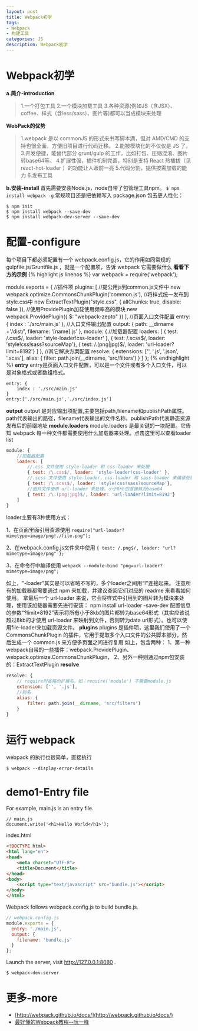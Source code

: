 ```yaml
---
layout: post
title: Webpack初学
tags:
- Webpack
- 构建工具
categories: JS
description: Webpack初学
---
```

# Webpack初学

**a.简介-introduction**
>1.一个打包工具
>2.一个模块加载工具
>3.各种资源(例如JS（含JSX）、coffee、样式（含less/sass）、图片等)都可以当成模块来处理

**WebPack的优势**
>1.webpack 是以 commonJS 的形式来书写脚本滴，但对 AMD/CMD 的支持也很全面，方便旧项目进行代码迁移。
 2.能被模块化的不仅仅是 JS 了。
 3.开发便捷，能替代部分 grunt/gulp 的工作，比如打包、压缩混淆、图片转base64等。
 4.扩展性强，插件机制完善，特别是支持 React 热插拔（见 react-hot-loader ）的功能让人眼前一亮
 5.代码分割，提供按需加载的能力
 6.发布工具

**b.安装-install**
首先需要安装Node.js，node自带了包管理工具npm。
`$ npm install webpack -g`
常规项目还是把依赖写入 package.json 包去更人性化：
```
$ npm init
$ npm install webpack --save-dev
$ npm install webpack-dev-server --save-dev
```
# 配置-configure
每个项目下都必须配置有一个 webpack.config.js，它的作用如同常规的 gulpfile.js/Gruntfile.js ，就是一个配置项，告诉 webpack 它需要做什么
**看看下方的示例**
{% highlight js linenos %}
var webpack = require('webpack');

module.exports = {
    //插件项
    plugins: [
        //提公用js到common.js文件中
        new webpack.optimize.CommonsChunkPlugin('common.js'),
        //将样式统一发布到style.css中
        new ExtractTextPlugin("style.css", {
            allChunks: true,
            disable: false
        }),
        //使用ProvidePlugin加载使用频率高的模块
        new webpack.ProvidePlugin({
            $: "webpack-zepto"
        })
    ],
    //页面入口文件配置
    entry: {
        index : './src/main.js'
    },
    //入口文件输出配置
    output: {
        path: __dirname +'/dist/',
        filename: '[name].js'
    },
    module: {
        //加载器配置
        loaders: [
            { test: /\.css$/, loader: 'style-loader!css-loader' },
            { test: /\.scss$/, loader: 'style!css!sass?sourceMap'},
            { test: /\.(png|jpg)$/, loader: 'url-loader?limit=8192'}
        ]
    },
    //其它解决方案配置
    resolve: {
        extensions: ['', '.js', '.json', '.scss'],
        alias: {
            filter: path.join(__dirname, 'src/filters')
        }
    }
};
{% endhighlight %}
**entry**
entry是页面入口文件配置，可以是一个文件或者多个入口文件，可以是对象格式或者数组格式。
```
entry: {
    index : './src/main.js'
}
entry:['./src/main.js','./src/index.js']
```
**output**
output 是对应输出项配置,主要包括path,filename和publishPath属性。path代表输出的路径，filename代表输出的文件名称，publishPath代表静态资源发布后的前缀地址
**module.loaders**
module.loaders 是最关键的一块配置。它告知 webpack 每一种文件都需要使用什么加载器来处理。点击这里可以查看loader list
```js
module: {
    //加载器配置
    loaders: [
        //.css 文件使用 style-loader 和 css-loader 来处理
        { test: /\.css$/, loader: 'style-loader!css-loader' },
        //.scss 文件使用 style-loader、css-loader 和 sass-loader 来编译处理
        { test: /\.scss$/, loader: 'style!css!sass?sourceMap'},
        //图片文件使用 url-loader 来处理，小于8kb的直接转为base64
        { test: /\.(png|jpg)$/, loader: 'url-loader?limit=8192'}
    ]
}
```
loader主要有3种使用方式：

1、在页面里面引用资源使用
`require("url-loader?mimetype=image/png!./file.png");`

2、在webpack.config.js文件夹中使用
`{ test: /.png$/, loader: "url?mimetype=image/png" };`

3、在命令行中编译使用
`webpack --module-bind "png=url-loader?mimetype=image/png";`

如上，"-loader"其实是可以省略不写的，多个loader之间用“!”连接起来。
注意所有的加载器都需要通过 npm 来加载，并建议查阅它们对应的 readme 来看看如何使用。
拿最后一个 url-loader 来说，它会将样式中引用到的图片转为模块来处理，使用该加载器需要先进行安装：
npm install url-loader -save-dev
配置信息的参数“?limit=8192”表示将所有小于8kb的图片都转为base64形式（其实应该说超过8kb的才使用 url-loader 来映射到文件，否则转为data url形式）。也可以使用file-loader来加载资源文件。
**plugins**
plugins 是插件项，这里我们使用了一个 CommonsChunkPlugin 的插件，它用于提取多个入口文件的公共脚本部分，然后生成一个 common.js 来方便多页面之间进行复用
如上，包含两种：
1、第一种webpack自带的一些插件：webpack.ProvidePlugin、webpack.optimize.CommonsChunkPlugin，
2、另外一种则通过npm包安装的：ExtractTextPlugin
**resolve**
```js
resolve: {
    // require时省略的扩展名，如：require('module') 不需要module.js
    extension: ['', '.js'],
    //别名
    alias: {
        filter: path.join(__dirname, 'src/filters')
    }
}
```
# 运行 webpack
webpack 的执行也很简单，直接执行
```
$ webpack --display-error-details
```
# demo1-Entry file
For example, main.js is an entry file.
```
// main.js
document.write('<h1>Hello World</h1>');
```
index.html
```html
<!DOCTYPE html>
<html lang="en">
<head>
	<meta charset="UTF-8">
	<title>Document</title>
</head>
<body>
    <script type="text/javascript" src="bundle.js"></script>
</body>
</html>
```
Webpack follows webpack.config.js to build bundle.js.
```js
// webpack.config.js
module.exports = {
  entry: './main.js',
  output: {
    filename: 'bundle.js'
  }
};
```
Launch the server, visit http://127.0.0.1:8080 .
```
$ webpack-dev-server
```



# 更多-more
* [http://webpack.github.io/docs/](http://webpack.github.io/docs/)
* [最好懂的Webpack教程--阮一峰](https://github.com/ruanyf/webpack-demos#demo01-entry-file-source)

